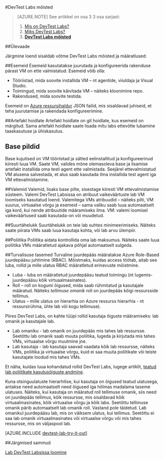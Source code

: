 <properties
    pageTitle="DevTest Labs mõisted | Microsoft Azure'i"
    description="Siit saate teada, DevTest Labs ja kuidas seda teha seda hõlpsalt luua, hallata ja jälgida Azure'i virtuaalmasinates põhimõtted"
    services="devtest-lab,virtual-machines"
    documentationCenter="na"
    authors="tomarcher"
    manager="douge"
    editor=""/>

<tags
    ms.service="devtest-lab"
    ms.workload="na"
    ms.tgt_pltfrm="na"
    ms.devlang="na"
    ms.topic="article"
    ms.date="08/25/2016"
    ms.author="tarcher"/>

#<a name="devtest-labs-concepts"></a>DevTest Labs mõisted

> [AZURE.NOTE]
> See artikkel on osa 3 3 osa sarjast:
> 
> 1. [Mis on DevTest Labs?](devtest-lab-overview.md)
> 1. [Miks DevTest Labs?](devtest-lab-why.md)
> 1. **[DevTest Labs mõisted](devtest-lab-concepts.md)**

##<a name="overview"></a>Ülevaade

Järgmine loend sisaldab võtme DevTest Labs mõisted ja määratlused:

##<a name="artifacts"></a>Esemeid
Esemeid kasutatakse juurutada ja konfigureerida rakenduse pärast VM on ette valmistatud. Esemeid võib olla:

- Tööriistad, mida soovite installida VM – nt agentide, viiuldaja ja Visual Studio.
- Toimingud, mida soovite käivitada VM – näiteks kloonimine repo.
- Rakendused, mida soovite testida.

Esemeid on [Azure ressursihaldur](../azure-resource-manager/resource-group-overview.md) JSON failid, mis sisaldavad juhiseid, et teha juurutamise ja rakendada konfigureerimine. 

##<a name="artifact-repositories"></a>Artefakt hoidlate
Artefakt hoidlate on git hoidlate, kus esemeid on märgitud. Sama artefakt hoidlate saate lisada mitu labs ettevõtte lubamine taaskasutuse ja ühiskasutus.

## <a name="base-images"></a>Base pildid
Base kujutised on VM tööriistad ja sätted eelinstallitud ja konfigureerinud kiiresti luua VM. Saate VM, valides mõne olemasoleva base ja lisamise artefakt installida oma testi agent ette valmistada. Seejärel ettevalmistatud VM alusena salvestada, et alus saab kasutada ilma installida test agent iga VM ettevalmistamine.

##<a name="formulas"></a>Valemid 
Valemid, lisaks base pilte, sisestage kiiresti VM ettevalmistamise süsteem. Valemi DevTest Labsissa on atribuut vaikeväärtuste lab VM loomiseks kasutatud loend. Valemitega VMs atribuudid – näiteks pilti, VM suurus, virtuaalse võrgu ja esemeid – sama valiku saab luua automaatselt iga kord, kui nende atribuutide määramiseks ilma. VM: valemi loomisel vaikeväärtused saab kasutada-on või muudetud.

##<a name="caps"></a>Suurtähelukk
Suurtähelukk on teie lab suhtes minimeerimiseks. Näiteks saate piirata VMs saab luua kasutaja kohta, või lab arvu ülempiir.

##<a name="policies"></a>Poliitika
Poliitika aidata kontrollida oma lab maksumus. Näiteks saate luua poliitika VMs määratletud ajakava põhjal automaatselt sulgeda.

##<a name="security-levels"></a>Turvalisuse tasemed
Turvaline juurdepääs määratakse Azure Role-Based juurdepääsu juhtimine (RBAC). Mõistmaks, kuidas access töötab, aitab see luba, rollid ja mille ulatus RBAC määratletud erinevuste mõistmine. 

- Luba - luba on määratletud juurdepääsu teatud toimingu (nt lugemis-juurdepääsu kõik virtuaalmasinates). 
- Roll – roll on kogumi õigused, mida saab rühmitatud ja kasutajale määratud. Näiteks *tellimuse omanik* roll on juurdepääs kõigi ressursside tellimus. 
- Ulatus – mille ulatus on hierarhia on Azure ressurss hierarhia - nt ressursirühma, ühte lab või kogu tellimuse).
 
Piires DevTest Labs, on kahte tüüpi rollid kasutaja õiguste määramiseks: lab omanik ja kasutajale lab.

- Lab omaniku - lab omanik on juurdepääs mis tahes lab ressursse. Seetõttu lab omanik saab muuta poliitika, lugeda ja kirjutada mis tahes VMs, virtuaalse võrgu muutmine jne. 
- Lab kasutaja - lab kasutaja saavad vaadata kõik lab ressursse, näiteks VMs, poliitika ja virtuaalse võrgu, kuid ei saa muuta poliitikate või teiste kasutajate loodud mis tahes VMs. 


Et näha, kuidas luua kohandatud rollid DevTest Labs, lugege artiklit, [teatud lab poliitikate kasutusõiguste andmine](devtest-lab-grant-user-permissions-to-specific-lab-policies.md).

Kuna otsinguulatuste hierarhilise, kui kasutaja on õigused teatud ulatusega, antakse need automaatselt need õigused iga hõlmas madalama taseme ulatuses. Näiteks, kui kasutaja on määratud roll tellimuse omanik, siis need on juurdepääs tellimus, kõik ressursse, mis sisaldavad kõik virtuaalmasinates, kõik virtuaalse võrgu ja kõik labs. Seetõttu tellimuse omanik pärib automaatselt lab omanik roll. Vastand pole täidetud. Lab omanikul juurdepääsu lab, mis on väiksem ulatus, kui tellimus. Seetõttu ei saa lab omanik virtuaalmasinates või virtuaalse võrgu või mis tahes ressursse, mis on väljaspool lab.

[AZURE.INCLUDE [devtest-lab-try-it-out](../../includes/devtest-lab-try-it-out.md)]

##<a name="next-steps"></a>Järgmised sammud

[Lab DevTest Labsissa loomine](devtest-lab-create-lab.md)